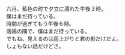 六月、藍色の町で夕立に濡れた午後３時。   
僕はまだ待っている。   
時間が過ぎてもう午後６時。   
落陽の隅で、僕はまだ待っている。   
でもね、見えるのは雨上がりと君の影だけだよ。   
しょもない話だけどさ。      
<!--
**Ludicrous245/Ludicrous245** is a ✨ _special_ ✨ repository because its `README.md` (this file) appears on your GitHub profile.

Here are some ideas to get you started:

- 🔭 I’m currently working on ...
- 🌱 I’m currently learning ...
- 👯 I’m looking to collaborate on ...
- 🤔 I’m looking for help with ...
- 💬 Ask me about ...
- 📫 How to reach me: ...
- 😄 Pronouns: ...
- ⚡ Fun fact: ...
-->

